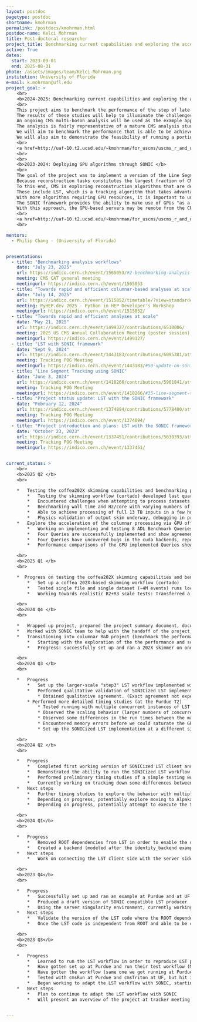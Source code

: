 ```yaml
---
layout: postdoc
pagetype: postdoc
shortname: kmohrman
permalink: /postdocs/kmohrman.html
postdoc-name: Kelci Mohrman
title: Post-doctoral researcher
project_title: Benchmarking current capabilities and exploring the acceleration of columnar processing via heterogeneous architectures (2025) and Deploying GPU algorithms through SONIC (2023)
active: True
dates:
  start: 2023-09-01
  end: 2025-08-31
photo: /assets/images/team/Kelci-Mohrman.png
institution: University of Florida
e-mail: k.mohrman@ufl.edu
project_goal: >
    <br>
    <b>2024-2025: Benchmarking current capabilities and exploring the acceleration of columnar processing via heterogeneous architectures </b>
    <br> 
    This project aims to benchmark the performance of the step of late-stage data analysis (in which nanoAOD formatted data is transformed into histograms) for realistic CMS analyses in order to understand current capabilities, scaling, and bottlenecks for columnar analysis workflows; acceleration of the columnar processing via GPU offloading will also be explored. 
    The results of these studies will help to illuminate the challenges and opportunities that lie ahead as CMS pushes towards rapid and efficient turnarounds of HL-LHC physics analyses. 
    An ongoing CMS multi-boson analysis will be used as the example application for the proposed explorations. 
    The analysis is fairly representative of a mature CMS analysis studying Run 2 and early Run 3 data, and is implemented in the coffea framework. 
    We will aim to benchmark the performance that is able to be achieved under various configurations in order to understand where the bottlenecks lie and how the analysis scales towards skimming and processing larger data volumes. 
    We will also aim to demonstrate the feasibility of running a portion of the analysis on GPUs and to enumerate the developments that would remain in order to run the analysis fully on GPUs.
    <br> 
    <a href=http://uaf-10.t2.ucsd.edu/~kmohrman/for_uscms/uscms_r_and_d_proposal_2024_coffea/Kelci-Mohrman-2024.pdf>2024 Project proposal</a>
    <br>
    <br> 
    <b>2023-2024: Deploying GPU algorithms through SONIC </b>
    <br> 
    The goal of the project was to implement a version of the Line Segment Tracking (LST) algorithm with the SONIC framework in order to enable flexible and efficient GPU usage. 
    Because reconstruction tasks constitutes the largest fraction of CMS data processing, it is important to understand the resource requirements and to explore options for improving the efficiency of these steps. 
    To this end, CMS is exploring reconstruction algorithms that are designed to make use of GPU resources. 
    These include LST, which is a tracking algorithm that takes advantage of double-layer design of the HL-LHC outer tracker in order to perform hit correlations in a parallel way with GPUs.
    With more algorithms requiring GPU resources, it is important to understand the resource requirements and strategies for ensuring efficient deployment and usage. 
    The SONIC framework provides the ability to make use of GPUs "as a service", enabling GPUs to be factored out of CPU machines. 
    With this approach, the GPU-based servers may be remote from the CPU-based servers, potentially allowing for more flexibility in the usage of GPU resources.
    <br> 
    <a href=http://uaf-10.t2.ucsd.edu/~kmohrman/for_uscms/uscms_r_and_d_proposal_2023_soniclst/Kelci-Mohrman.pdf>2023 Project proposal</a>
    <br> 

mentors:
  - Philip Chang - (University of Florida)


presentations:
  - title: "Benchmarking analysis workflows"
    date: "July 23, 2025"
    url: https://indico.cern.ch/event/1565053/#2-benchmarking-analysis-workfl
    meeting: CMS CAT general meeting
    meetingurl: https://indico.cern.ch/event/1565053
  - title: "Towards rapid and efficient columnar-based analyses at scale"
    date: "July 14, 2025"
    url: https://indico.cern.ch/event/1515852/timetable/?view=standard#9-towards-rapid-and-efficient
    meeting: PyHEP.dev 2025 - Python in HEP Developer's Workshop
    meetingurl: https://indico.cern.ch/event/1515852/
  - title: "Towards rapid and efficient analyses at scale"
    date: "May 21, 2025"
    url: https://indico.cern.ch/event/1499327/contributions/6510006/
    meeting: 2025 US CMS Annual Collaboration Meeting (poster session)
    meetingurl: https://indico.cern.ch/event/1499327/
  - title: "LST with SONIC framework"
    date: "Sept 9, 2024"
    url: https://indico.cern.ch/event/1443183/contributions/6095381/attachments/2923974/5132502/sonic_lst_summary_sep09_2024.pdf
    meeting: Tracking POG Meeting
    meetingurl: https://indico.cern.ch/event/1443183/#50-update-on-soniclst-developm
  - title: "Line Segment Tracking using SONIC"
    date: "June 3, 2024"
    url: https://indico.cern.ch/event/1418266/contributions/5961841/attachments/2869550/5023598/sonic_lst_update_jun03_2024.pdf
    meeting: Tracking POG Meeting
    meetingurl: https://indico.cern.ch/event/1418266/#35-line-segment-tracking-using
  - title: "Project status update: LST with the SONIC framework"
    date: "February 12, 2024"
    url: https://indico.cern.ch/event/1374894/contributions/5778400/attachments/2799411/4883360/sonic_lst_update_feb12_2024.pdf
    meeting: Tracking POG Meeting
    meetingurl: https://indico.cern.ch/event/1374894/
  - title: "Project introduction and plans: LST with the SONIC framework"
    date: "October 23, 2023"
    url: https://indico.cern.ch/event/1337451/contributions/5630393/attachments/2738948/4763938/kmohrman_sonic_lst_intro_oct23_2023.pdf
    meeting: Tracking POG Meeting
    meetingurl: https://indico.cern.ch/event/1337451/


current_status: >
    <br>
    <b>2025 Q2 </b>
    <br>

    *   Testing the coffea202X skimming capabilities and benchmarking performance:
        *   Testing the skimming workflow (cortado) developed last quarter, now running at realistic R2+R3 scale, with unskimmed inputs from SMP-24-015 (200/fb) as the test case
        *   Encountered challenges when attempting to process datasets in parallel, working with TaskVine developers on handling this, using their new "dynamic data reduction" implementation with cortado
        *   Benchmarking wall time and Hz/core with varying numbers of CPU cores (at UF T2)
        *   Able to achieve processing of full 13 TB inputs in a few hours with a few thousand cores (at UF)
        *   Physics validation of output skim underway, debugging in progress
    *   Explore the acceleration of the columnar processing via GPU offloading:
        *   Working on implementing and testing 8 ADL Benchmark Queries on GPU
        *   Four Queries are successfully implemented and show agreement with CPU outputs
        *   Four Queries have uncovered bugs in the cuda backends, reported on the relevant repositories, with debugging is in progress
        *   Performance comparisons of the GPU implemented Queries show performance improvements (over CPU) of up to ~800x

    <br>
    <b>2025 Q1 </b>
    <br>

    *  Progress on testing the coffea202X skimming capabilities and benchmark performance:
        *   Set up a coffea 202X-based skimming workflow (cortado)
        *   Tested single file and single dataset (~4M events) runs locally and with the TaskVine scheduler, and documenting performance
        *   Working towards realistic R2+R3 scale tests: Transferred a realistic R2+R3 200/fb scale set of unskimmed samples to the UF T2 (~13.5 TB, ~12B events, ~400 datasets of data and MC, corresponding to the set used in the SMP-24-015 analysis)

    <br>
    <b>2024 Q4 </b>
    <br>

    *   Wrapped up project, prepared the project summary document, documented the code and setup
    *   Worked with SONIC team to help with the handoff of the project, helping to get another member of the team set up and successfully run the SONIC+LST workflow
    *   Transitioning into columnar R&D project (benchmark the performance of the step of end-user data analysis, and explore the acceleration of columnar processing with GPUs)
        *   Starting with the exploration of the the performance and scaling of the skimming step with coffea 202X
        *   Progress: successfully set up and ran a 202X skimmer on one file

    <br>
    <b>2024 Q3 </b>
    <br>

    *   Progress
        *   Set up the larger-scale "step3" LST workflow implemented with SONIC (previously had just been running a testing workflow) 
        *   Performed qualitative validation of SONICized LST implementation of the step3 workflow (by running producing the DQM plots and comparing with master branch SONIC)
            * Obtained qualitative agreement. (Exact agreement not expected because the versions of LST being used are slightly different between the master branch and the SONICized implementation. The SONIC LST backend is based on the outdated cuda_branch of LST because Alpaka is not yet available in the server environment for SONIC.)
        * Performed more detailed timing studies (at the Purdue T2)
            * Tested running with multiple concurrent instances of LST cmsRun jobs and measured the runtime and examined the GPU usage
            * Observed the scaling behavior (larger numbers of concurrent instances were taking disproportionately longer to run) but did not seem to be due to saturating the GPU (so there would likely be a bottleneck elsewhere)
            * Observed some differences in the run times between the master branch of LST and the SONICized LST
            * Encountered memory errors before we could saturate the GPU
            * Set up the SONICized LST implementation at a different site (UF T2) and demonstrated successful runs with the client at the Purdue T2 and the server at the UF T2 (and the other way around)

    <br>
    <b>2024 Q2 </b>
    <br>

    *   Progress
        *   Completed first working version of SONICized LST client and backend (where data is passed from client to server, LST evaluations are performed at the server, and outputs are sent back to the client)
        *   Demonstrated the ability to run the SONICized LST workflow with client and server on different nodes at the same site (Purdue)
        *   Performed preliminary timing studies of a simple testing workflow, obtained comparable performance to the standard non-SONIC LST
        *   Currently working on tracking down some differences between SONICized LST results and the main branch results
    *   Next steps
        *   Further timing studies to explore the behavior with multiple concurrent instances of the LST workflow (to understand the scaling and how many instances are required to saturate the GPU) 
        *   Depending on progress, potentially explore moving to Alpaka backend 
        *   Depending on progress, potentially attempt to execute the SONICized LST with client and server at different sites (e.g. UF and Purdue) 

    <br>
    <b>2024 Q1</b>
    <br>

    *   Progress
        *   Removed ROOT dependencies from LST in order to enable the successful compilation and running of the standalone TrackLooper LST within the server singularity environment from an existing example 
        *   Created a backend (modeled after the identity_backend example) that can compile and run LST (though currently the inputs to the evaluation are already hard coded within the backend) using an example client as a standin to trigger the backend code to be run 
    *   Next steps
        *   Work on connecting the LST client side with the server side to enable the transfer LST inputs from the client to the backend, and to return the results back to the client

    <br>
    <b>2023 Q4</b>
    <br>

    *   Progress
        *   Successfully set up and ran an example at Purdue and at UF
        *   Produced a draft version of SONIC compatible LST producer
        *   Using the server singularity environment, currently working to compile LST code within the singularity environment (involves extracting LST code from ROOT dependence and validating the changes)
    *   Next steps
        *   Validate the version of the LST code where the ROOT dependences have been removed (and create a PR)
        *   Once the LST code is independent from ROOT and able to be compiled within the singularity env, the next step will be to interface between the server side and client side

    <br>
    <b>2023 Q3</b>
    <br>

    *   Progress
        *   Learned to run the LST workflow in order to reproduce LST plots
        *   Have gotten set up at Purdue and run their test workflow (MAOD workflow) and successfully ran the setup where the cmsRun script runs on the login node, and the cmsTriton script runs on a different node
        *   Have gotten the workflow (same one we got running at Purdue) running at UF (with cmsRun on one node without any GPUs and cmsTriton on a different node)
        *   Tested with cmsRun at Purdue and cmsTriton at UF, but hit issue with nodes not being able to talk to each other, paused this direction for now
        *   Began working to adapt the LST workflow with SONIC, starting on the "client side" i.e. reworking the producer with SONIC
    *   Next steps
        *   Plan to continue to adapt the LST workflow with SONIC
        *   Will present an overview of the project at tracker meeting Oct 30, 2023


---
```

